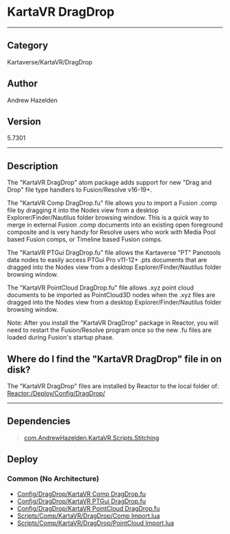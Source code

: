 # KartaVR DragDrop
___

## Category
Kartaverse/KartaVR/DragDrop

## Author
Andrew Hazelden

## Version
5.7301

___

## Description
<p>The &quot;KartaVR DragDrop&quot; atom package adds support for new "Drag and Drop" file type handlers to Fusion/Resolve v16-19+.</p>

<p>The &quot;KartaVR Comp DragDrop.fu&quot; file allows you to import a Fusion .comp file by dragging it into the Nodes view from a desktop Explorer/Finder/Nautilus folder browsing window. This is a quick way to merge in external Fusion .comp documents into an existing open foreground composite and is very handy for Resolve users who work with Media Pool based Fusion comps, or Timeline based Fusion comps.</p>

<p>The &quot;KartaVR PTGui DragDrop.fu&quot; file allows the Kartaverse "PT" Panotools data nodes to easily access PTGui Pro v11-12+ .pts documents that are dragged into the Nodes view from a desktop Explorer/Finder/Nautilus folder browsing window.</p>

<p>The &quot;KartaVR PointCloud DragDrop.fu&quot; file allows .xyz point cloud documents to be imported as PointCloud3D nodes when the .xyz files are dragged into the Nodes view from a desktop Explorer/Finder/Nautilus folder browsing window.</p>

<p>Note: After you install the &quot;KartaVR DragDrop&quot; package in Reactor, you will need to restart the Fusion/Resolve program once so the new .fu files are loaded during Fusion's startup phase.</p>

<h2>Where do I find the "KartaVR DragDrop" file in on disk?</h2>

<p>The "KartaVR DragDrop" files are installed by Reactor to the local folder of:<br>
<a href="file://Reactor:/Deploy/Config/DragDrop/">Reactor:/Deploy/Config/DragDrop/</a></p>



___

## Dependencies

> [com.AndrewHazelden.KartaVR.Scripts.Stitching](com.AndrewHazelden.KartaVR.Scripts.Stitching.md ':class=button')  
## Deploy

### Common (No Architecture)

<ul>
<li><a href="https://gitlab.com/WeSuckLess/Reactor/-/blob/master/Atoms/com.AndrewHazelden.KartaVR.DragDrop/Config/DragDrop/KartaVR Comp DragDrop.fu?ref_type=heads">Config/DragDrop/KartaVR Comp DragDrop.fu</a></li>
<li><a href="https://gitlab.com/WeSuckLess/Reactor/-/blob/master/Atoms/com.AndrewHazelden.KartaVR.DragDrop/Config/DragDrop/KartaVR PTGui DragDrop.fu?ref_type=heads">Config/DragDrop/KartaVR PTGui DragDrop.fu</a></li>
<li><a href="https://gitlab.com/WeSuckLess/Reactor/-/blob/master/Atoms/com.AndrewHazelden.KartaVR.DragDrop/Config/DragDrop/KartaVR PointCloud DragDrop.fu?ref_type=heads">Config/DragDrop/KartaVR PointCloud DragDrop.fu</a></li>
<li><a href="https://gitlab.com/WeSuckLess/Reactor/-/blob/master/Atoms/com.AndrewHazelden.KartaVR.DragDrop/Scripts/Comp/KartaVR/DragDrop/Comp Import.lua?ref_type=heads">Scripts/Comp/KartaVR/DragDrop/Comp Import.lua</a></li>
<li><a href="https://gitlab.com/WeSuckLess/Reactor/-/blob/master/Atoms/com.AndrewHazelden.KartaVR.DragDrop/Scripts/Comp/KartaVR/DragDrop/PointCloud Import.lua?ref_type=heads">Scripts/Comp/KartaVR/DragDrop/PointCloud Import.lua</a></li>
</ul>
